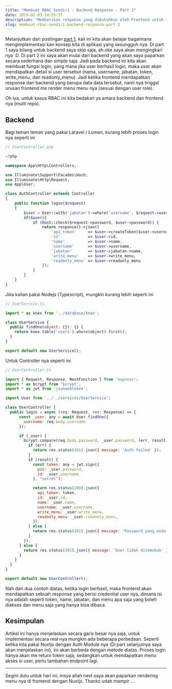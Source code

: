 ```yaml
---
title: "Membuat RBAC Sendiri : Backend Response - Part 2"
date: 2019-02-03 14:55:37
description: "Memberikan response yang dibutuhkan oleh Frontend untuk rendering menu RBAC."
slug: membuat-rbac-sendiri-backend-response-part-2
---
```


Melanjutkan dari postingan [part 1](https://nusendra.com/post/membuat-rbac-sendiri-konsep-part-1), kali ini kita akan belajar bagaimana mengimplementasi kan konsep kita di aplikasi yang sesungguh nya. Di part 1 saya bilang untuk backend saya skip saja, ah oke saya akan mengingkari nya :D. Di part 2 ini saya akan mulai dari backend yang akan saya paparkan secara sederhana dan simple saja. Jadi pada backend ini kita akan membuat fungsi login, yang mana jika user berhasil login, maka user akan mendapatkan detail si user tersebut (nama, username, jabatan, token, write_menu, dan readonly_menu). Jadi ketika frontend mendapatkan response dari backend yang berupa data data tersebut, nanti nya tinggal urusan frontend me render menu menu nya (sesuai dengan user role).

Oh iya, untuk kasus RBAC ini kita bedakan ya antara backend dan frontend nya (multi repo).

## Backend

Bagi teman teman yang pakai Laravel / Lumen, kurang lebih proses login nya seperti ini

```php
// UserController.php

<?php

namespace App\Http\Controllers;

use Illuminate\Support\Facades\Hash;
use Illuminate\Http\Request;
use App\User;

class AuthController extends Controller
{
    public function login($request)
    {
        $user = User::with('jabatan')->where('username', $request->username)->first();
        if($user){
            if (Hash::check($request->password, $user->password)) {
                return response()->json([
                    'api_token'     => $user->createToken($user->username . $user->password)->accessToken,
                    'id'            => $user->id,
                    'name'          => $user->name,
                    'username'      => $user->username,
                    'jabatan'       => $user->jabatan->name,
                    'write_menu'    => $user->write_menu,
                    'readonly_menu' => $user->readonly_menu
                ]);
            }
        }
    }
}
```

Jika kalian pakai Nodejs (Typescript), mungkin kurang lebih seperti ini

```javascript
// UserService.ts

import * as knex from '../database/knex';

class UserService {
  public findOne(object: {}): {} {
    return knex.table('users').where(object).first();
  }
}

export default new UserService();
```

Untuk Controller nya seperti ini

```javascript
// UserController.ts

import { Request, Response, NextFunction } from 'express';
import * as bcrypt from 'bcrypt';
import * as jwt from 'jsonwebtoken';

import User from '../../services/UserService';

class UserController {
  public login = async (req: Request, res: Response) => {
      const _user: any = await User.findOne({
        username: req.body.username
      });

      if (_user) {
        bcrypt.compare(req.body.password, _user.password, (err, result) => {
          if (err) {
            return res.status(401).json({ message: 'Auth failed' });
          }
          if (result) {
            const token: any = jwt.sign({
              pin: _user.password,
              id: _user.username
            }, "secret");

            return res.status(200).json({
              api_token: token,
              id: _user.id,
              name: _user.name,
              username: _user.username,
              write_menu: _user.write_menu,
              readonly_menu: _user.readonly_menu,
            });
          } else {
            return res.status(401).json({ message: 'Password yang anda masukkan salah' });
          }
        });
      } else {
        return res.status(401).json({ message: 'User tidak ditemukan' });
      }
    }
  }
}

export default new UserController();
```

Nah dari dua contoh diatas, ketika login berhasil, maka frontend akan mendapatkan sebuah response yang berisi credential user nya, dimana isi nya adalah seperti token, name, jabatan, dan menu apa saja yang boleh diakses dan menu saja yang hanya bisa dibaca.

## Kesimpulan

Artikel ini hanya menjelaskan secara garis besar nya saja, untuk implementasi secara real nya mungkin ada beberapa perbedaan. Seperti ketika kita pakai Nuxtjs dengan Auth Module nya (Di part selanjutnya saya akan menjelaskan ini), ini akan berbeda dengan metode diatas. Proses login hanya akan me return token saja, sedangkan untuk mendapatkan menu akses si user, perlu tambahan endpoint lagi.

<hr/>

Segini dulu untuk hari ini, insya allah next saya akan paparkan rendering menu nya di frontend dengan Nuxtjs. Thanks udah mampir ...
